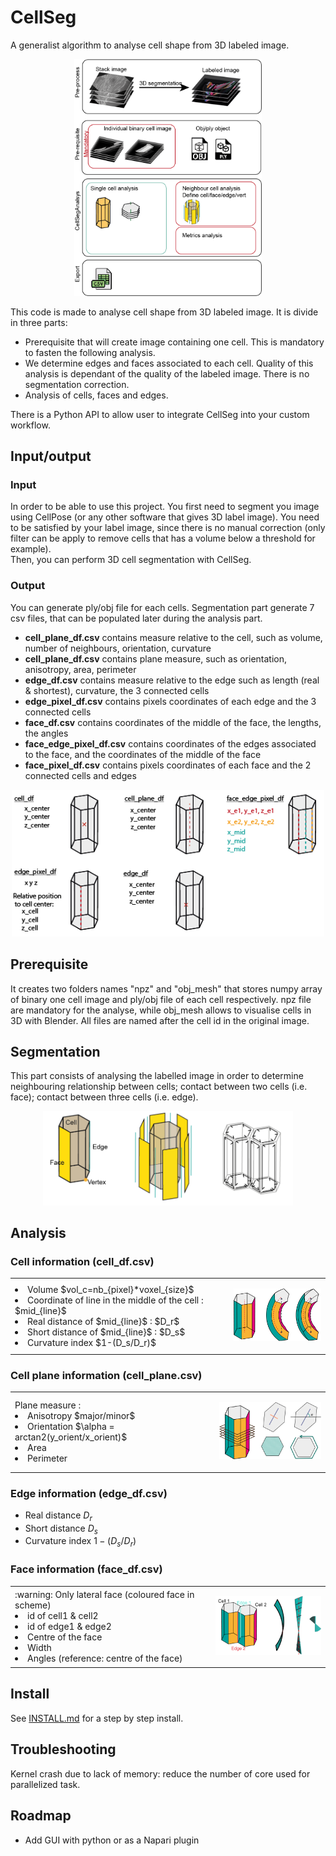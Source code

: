 # CellSeg
A generalist algorithm to analyse cell shape from 3D labeled image. 

<p align="center">
 <img src="doc/image/figure_1.png" width="300">
</p>


This code is made to analyse cell shape from 3D labeled image. It is divide in three parts:
- Prerequisite that will create image containing one cell. This is mandatory to fasten the following analysis. 
- We determine edges and faces associated to each cell. Quality of this analysis is dependant of the quality of the labeled image. There is no segmentation correction.
- Analysis of cells, faces and edges. 

There is a Python API to allow user to integrate CellSeg into your custom workflow.

## Input/output 
### Input
In order to be able to use this project. You first need to segment you image using CellPose (or any other software that gives 3D label image). You need to be satisfied by your label image, since there is no manual correction (only filter can be apply to remove cells that has a volume below a threshold for example).  
Then, you can perform 3D cell segmentation with CellSeg. 

### Output
You can generate ply/obj file for each cells.
Segmentation part generate 7 csv files, that can be populated later during the analysis part.
- __cell_plane_df.csv__ contains measure relative to the cell, such as volume, number of neighbours, orientation, curvature
- __cell_plane_df.csv__ contains plane measure, such as orientation, anisotropy, area, perimeter
- __edge_df.csv__ contains measure relative to the edge such as length (real & shortest), curvature, the 3 connected cells
- __edge_pixel_df.csv__ contains pixels coordinates of each edge and the 3 connected cells
- __face_df.csv__ contains coordinates of the middle of the face, the lengths, the angles
- __face_edge_pixel_df.csv__ contains coordinates of the edges associated to the face, and the coordinates of the middle of the face
- __face_pixel_df.csv__ contains pixels coordinates of each face and the 2 connected cells and edges

<p align="center">
 <img src="doc/image/coordinate.png" width="500">
</p>


## Prerequisite  
It creates two folders names "npz" and "obj_mesh" that stores numpy array of binary one cell image and ply/obj file of each cell respectively. npz file are mandatory for the analyse, while obj_mesh allows to visualise cells in 3D with Blender. All files are named after the cell id in the original image. 

## Segmentation
This part consists of analysing the labelled image in order to determine neighbouring relationship between cells; contact between two cells (i.e. face); contact between three cells (i.e. edge). 
<p align="center">
 <img src="doc/image/cell_decomposition.png" width="400">
</p>

## Analysis

### Cell information (cell_df.csv)
<table>
<tr>
<td>
<li>Volume $vol_c=nb_{pixel}*voxel_{size}$</li>
<li>Coordinate of line in the middle of the cell : $mid_{line}$</li>
<li>Real distance of $mid_{line}$ : $D_r$</li>
<li>Short distance of $mid_{line}$ : $D_s$</li>
<li>Curvature index $1-(D_s/D_r)$</li>
</td>
<td>
<p align="center">
 <img src="doc/image/cell.png" width="200">
</p>
</td>
</tr>
</table>


### Cell plane information (cell_plane.csv)
<table>
<tr>
<td>
Plane measure :
<li>Anisotropy $major/minor$</li>
<li>Orientation $\alpha = arctan2(y_orient/x_orient)$</li>
<li>Area</li>
<li>Perimeter</li>
</td>
<td>
<p align="center">
 <img src="doc/image/cell_plane.png" width="200">
</p>
</td>
</tr>
</table>

### Edge information (edge_df.csv)
- Real distance $D_r$
- Short distance $D_s$
- Curvature index $1-(D_s/D_r)$

<!-- 
- Rotation angle $A_{rot}$
  * Cell centre as reference, choose xy coordinate as the same z plane as the edge coordinate
  * Value is more or less approximate depending of the cell orientation compare to z axis, but it will be fix soon

<p align="center">
 <img src="doc/image/edge.png" width="400">
</p>

### Cell information - required edge information
- Measure cell twist ( <span style="color:orange">!!!</span> All edges are used to do the average, but they don't have the same length. Maybe we need to weigh values)

<p align="center">
 <img src="doc/image/twist.png" width="200">
</p>
-->

### Face information (face_df.csv)
<table>
<tr>
<td>
:warning: Only lateral face (coloured face in scheme)  
<li>id of cell1 & cell2</li>
<li>id of edge1 & edge2</li>
<li>Centre of the face</li>
<li>Width</li>
<li>Angles (reference: centre of the face)</li>
</td>
<td>
<p align="center">
 <img src="doc/image/face.png" width="200">
</p>
</td>
</tr>
</table>


## Install 

See [INSTALL.md](INSTALL.md) for a step by step install. 

<!--
## Graphical user interface
There is a graphical interface in progress. You can try it by running notebook [GUI.ipynb](https://github.com/sophietheis/Zebrafish-Muscle/blob/main/notebooks/GUI.ipynb).
A graphical user interface is available to perform the analysis.  
Be aware that analysis takes time.  
Prerequisite are necessary to perform the analysis. It performs 3D distance mapping EDT algorithm to find the middle of the cell (this can also be perform with an imageJ script), and save one binary image per cell to speed up analysis.

There are two ways of launching the GUI : 
- run [GUI.ipynb](https://github.com/sophietheis/Zebrafish-Muscle/blob/main/notebooks/GUI.ipynb) notebook
- run in command line `python CellSeg/export_gui.py`
-->


## Troubleshooting
Kernel crash due to lack of memory: reduce the number of core used for parallelized task. 

## Roadmap
- Add GUI with python or as a Napari plugin
